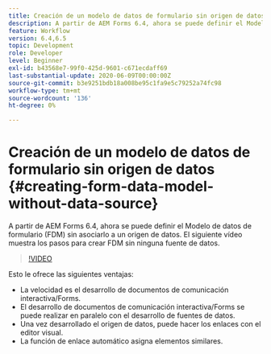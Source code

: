 ```yaml
---
title: Creación de un modelo de datos de formulario sin origen de datos
description: A partir de AEM Forms 6.4, ahora se puede definir el Modelo de datos de formulario (FDM) sin asociarlo a un origen de datos. El siguiente vídeo muestra los pasos para crear FDM sin ninguna fuente de datos.
feature: Workflow
version: 6.4,6.5
topic: Development
role: Developer
level: Beginner
exl-id: b43568e7-99f0-425d-9601-c671ecdaff69
last-substantial-update: 2020-06-09T00:00:00Z
source-git-commit: b3e9251bdb18a008be95c1fa9e5c79252a74fc98
workflow-type: tm+mt
source-wordcount: '136'
ht-degree: 0%

---
```


# Creación de un modelo de datos de formulario sin origen de datos {#creating-form-data-model-without-data-source}

A partir de AEM Forms 6.4, ahora se puede definir el Modelo de datos de formulario (FDM) sin asociarlo a un origen de datos. El siguiente vídeo muestra los pasos para crear FDM sin ninguna fuente de datos.

>[!VIDEO](https://video.tv.adobe.com/v/21414?quality=12&learn=on)

Esto le ofrece las siguientes ventajas:

* La velocidad es el desarrollo de documentos de comunicación interactiva/Forms.
* El desarrollo de documentos de comunicación interactiva/Forms se puede realizar en paralelo con el desarrollo de fuentes de datos.
* Una vez desarrollado el origen de datos, puede hacer los enlaces con el editor visual.
* La función de enlace automático asigna elementos similares.
